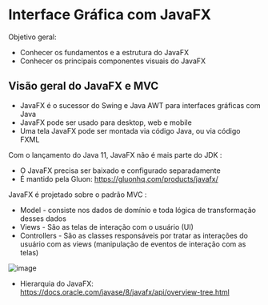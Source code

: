 # Interface Gráfica com JavaFX
Objetivo geral:
- Conhecer os fundamentos e a estrutura do JavaFX
- Conhecer os principais componentes visuais do JavaFX


## Visão geral do JavaFX e MVC
- JavaFX é o sucessor do Swing e Java AWT para interfaces gráficas com Java
- JavaFX pode ser usado para desktop, web e mobile
- Uma tela JavaFX pode ser montada via código Java, ou via código FXML

Com o lançamento do Java 11, JavaFX não é mais parte do JDK :

- O JavaFX precisa ser baixado e configurado separadamente
- É mantido pela Gluon: https://gluonhq.com/products/javafx/

JavaFX é projetado sobre o padrão MVC :

- Model - consiste nos dados de domínio e toda lógica de transformação desses dados
- Views - São as telas de interação com o usuário (UI)
- Controllers - São as classes responsáveis por tratar as interações do usuário com as views
(manipulação de eventos de interação com as telas)

![image](https://user-images.githubusercontent.com/32016610/151272504-6019b151-c80b-4795-aa5d-04e532f42eff.png)

- Hierarquia do JavaFX: https://docs.oracle.com/javase/8/javafx/api/overview-tree.html
